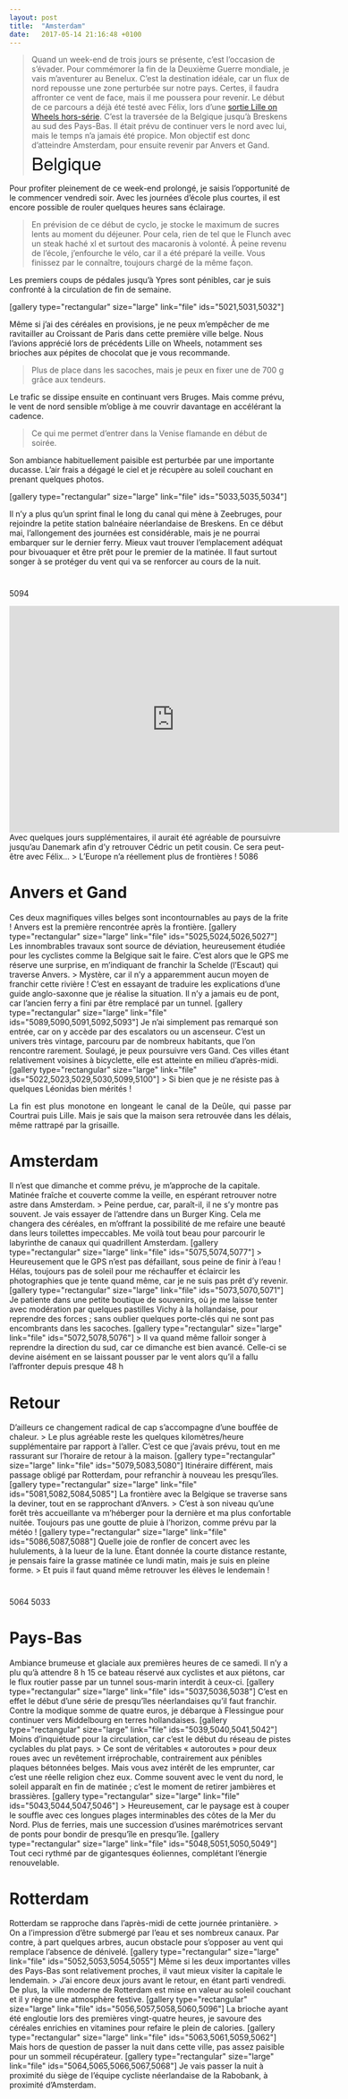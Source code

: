 ```yaml
---
layout: post
title:  "Amsterdam"
date:   2017-05-14 21:16:48 +0100
---
```

> Quand un week-end de trois jours se présente, c’est l’occasion de s’évader.
Pour commémorer la fin de la Deuxième Guerre mondiale, je vais m’aventurer au Benelux.
C’est la destination idéale, car un flux de nord repousse une zone perturbée sur notre pays.
Certes, il faudra affronter ce vent de face, mais il me poussera pour revenir.
Le début de ce parcours a déjà été testé avec Félix, lors d’une <a href="http://twomoulins.fr/velo/week-end-aux-pays-bas">sortie Lille on Wheels hors-série</a>.
C’est la traversée de la Belgique jusqu’à Breskens au sud des Pays-Bas.
Il était prévu de continuer vers le nord avec lui, mais le temps n’a jamais été propice.
Mon objectif est donc d’atteindre Amsterdam, pour ensuite revenir par Anvers et Gand.
<span style="color: #101111; font-family: Montserrat, 'Helvetica Neue', Helvetica, Arial, sans-serif; font-size: 32px;">Belgique</span>

Pour profiter pleinement de ce week-end prolongé, je saisis l’opportunité de le commencer vendredi soir.
Avec les journées d’école plus courtes, il est encore possible de rouler quelques heures sans éclairage.
> En prévision de ce début de cyclo, je stocke le maximum de sucres lents au moment du déjeuner.
Pour cela, rien de tel que le Flunch avec un steak haché xl et surtout des macaronis à volonté.
À peine revenu de l’école, j’enfourche le vélo, car il a été préparé la veille.
Vous finissez par le connaître, toujours chargé de la même façon.

Les premiers coups de pédales jusqu’à Ypres sont pénibles, car je suis confronté à la circulation de fin de semaine.

[gallery type="rectangular" size="large" link="file" ids="5021,5031,5032"]

Même si j’ai des céréales en provisions, je ne peux m’empêcher de me ravitailler au Croissant de Paris dans cette première ville belge.
Nous l’avions apprécié lors de précédents Lille on Wheels, notamment ses brioches aux pépites de chocolat que je vous recommande.

> Plus de place dans les sacoches, mais je peux en fixer une de 700 g grâce aux tendeurs.

Le trafic se dissipe ensuite en continuant vers Bruges.
Mais comme prévu, le vent de nord sensible m’oblige à me couvrir davantage en accélérant la cadence.

> Ce qui me permet d’entrer dans la Venise flamande en début de soirée.

Son ambiance habituellement paisible est perturbée par une importante ducasse.
L’air frais a dégagé le ciel et je récupère au soleil couchant en prenant quelques photos.

[gallery type="rectangular" size="large" link="file" ids="5033,5035,5034"]

Il n’y a plus qu’un sprint final le long du canal qui mène à Zeebruges, pour rejoindre la petite station balnéaire néerlandaise de Breskens.
En ce début mai, l’allongement des journées est considérable, mais je ne pourrai embarquer sur le dernier ferry.
Mieux vaut trouver l’emplacement adéquat pour bivouaquer et être prêt pour le premier de la matinée.
Il faut surtout songer à se protéger du vent qui va se renforcer au cours de la nuit.
<h1></h1>
<h1></h1>

5094
<center><iframe src="https://www.strava.com/activities/977133711/embed/21e98de77fdf45df8e4ad7f777defe024dd2542b" width="590" height="405" frameborder="0" scrolling="no" data-mce-fragment="1"></iframe></center>
Avec quelques jours supplémentaires, il aurait été agréable de poursuivre jusqu’au Danemark afin d’y retrouver Cédric un petit cousin.
Ce sera peut-être avec Félix...
> L’Europe n’a réellement plus de frontières !
5086
<h1>Anvers et Gand</h1>
Ces deux magnifiques villes belges sont incontournables au pays de la frite !
Anvers est la première rencontrée après la frontière.
[gallery type="rectangular" size="large" link="file" ids="5025,5024,5026,5027"]
Les innombrables travaux sont source de déviation, heureusement étudiée pour les cyclistes comme la Belgique sait le faire.
C’est alors que le GPS me réserve une surprise, en m’indiquant de franchir la Schelde (l’Escaut) qui traverse Anvers.
> Mystère, car il n’y a apparemment aucun moyen de franchir cette rivière !
C’est en essayant de traduire les explications d’une guide anglo-saxonne que je réalise la situation.
Il n’y a jamais eu de pont, car l’ancien ferry a fini par être remplacé par un tunnel.
[gallery type="rectangular" size="large" link="file" ids="5089,5090,5091,5092,5093"]
Je n’ai simplement pas remarqué son entrée, car on y accède par des escalators ou un ascenseur.
C’est un univers très vintage, parcouru par de nombreux habitants, que l’on rencontre rarement.
Soulagé, je peux poursuivre vers Gand.
Ces villes étant relativement voisines à bicyclette, elle est atteinte en milieu d’après-midi.
[gallery type="rectangular" size="large" link="file" ids="5022,5023,5029,5030,5099,5100"]
> Si bien que je ne résiste pas à quelques Léonidas bien mérités !
<p class="aligncenter" style="text-align: justify;">La fin est plus monotone en longeant le canal de la Deûle, qui passe par Courtrai puis Lille.
Mais je sais que la maison sera retrouvée dans les délais, même rattrapé par la grisaille.
<h1>Amsterdam</h1>
Il n’est que dimanche et comme prévu, je m’approche de la capitale.
Matinée fraîche et couverte comme la veille, en espérant retrouver notre astre dans Amsterdam.
> Peine perdue, car, paraît-il, il ne s’y montre pas souvent.
Je vais essayer de l’attendre dans un Burger King.
Cela me changera des céréales, en m’offrant la possibilité de me refaire une beauté dans leurs toilettes impeccables.
Me voilà tout beau pour parcourir le labyrinthe de canaux qui quadrillent Amsterdam.
[gallery type="rectangular" size="large" link="file" ids="5075,5074,5077"]
> Heureusement que le GPS n’est pas défaillant, sous peine de finir à l’eau !
Hélas, toujours pas de soleil pour me réchauffer et éclaircir les photographies que je tente quand même, car je ne suis pas prêt d’y revenir.
[gallery type="rectangular" size="large" link="file" ids="5073,5070,5071"]
Je patiente dans une petite boutique de souvenirs, où je me laisse tenter avec modération par quelques pastilles Vichy à la hollandaise, pour reprendre des forces ; sans oublier quelques porte-clés qui ne sont pas encombrants dans les sacoches.
[gallery type="rectangular" size="large" link="file" ids="5072,5078,5076"]
> Il va quand même falloir songer à reprendre la direction du sud, car ce dimanche est bien avancé.
Celle-ci se devine aisément en se laissant pousser par le vent alors qu’il a fallu l’affronter depuis presque 48 h

<h1>Retour</h1>
D’ailleurs ce changement radical de cap s’accompagne d’une bouffée de chaleur.
> Le plus agréable reste les quelques kilomètres/heure supplémentaire par rapport à l’aller.
C’est ce que j’avais prévu, tout en me rassurant sur l’horaire de retour à la maison.
[gallery type="rectangular" size="large" link="file" ids="5079,5083,5080"]
Itinéraire différent, mais passage obligé par Rotterdam, pour refranchir à nouveau les presqu’îles.
[gallery type="rectangular" size="large" link="file" ids="5081,5082,5084,5085"]
La frontière avec la Belgique se traverse sans la deviner, tout en se rapprochant d’Anvers.
> C’est à son niveau qu’une forêt très accueillante va m’héberger pour la dernière et ma plus confortable nuitée.
Toujours pas une goutte de pluie à l’horizon, comme prévu par la météo !
[gallery type="rectangular" size="large" link="file" ids="5086,5087,5088"]
Quelle joie de ronfler de concert avec les hululements, à la lueur de la lune.
Étant donnée la courte distance restante, je pensais faire la grasse matinée ce lundi matin, mais je suis en pleine forme.
> Et puis il faut quand même retrouver les élèves le lendemain !

<h1></h1>
5064
5033
<h1>Pays-Bas</h1>
Ambiance brumeuse et glaciale aux premières heures de ce samedi.
Il n’y a plu qu’à attendre 8 h 15 ce bateau réservé aux cyclistes et aux piétons, car le flux routier passe par un tunnel sous-marin interdit à ceux-ci.
[gallery type="rectangular" size="large" link="file" ids="5037,5036,5038"]
C’est en effet le début d’une série de presqu’îles néerlandaises qu’il faut franchir.
Contre la modique somme de quatre euros, je débarque à Flessingue pour continuer vers Middelbourg en terres hollandaises.
[gallery type="rectangular" size="large" link="file" ids="5039,5040,5041,5042"]
Moins d’inquiétude pour la circulation, car c’est le début du réseau de pistes cyclables du plat pays.
> Ce sont de véritables « autoroutes » pour deux roues avec un revêtement irréprochable, contrairement aux pénibles plaques bétonnées belges.
Mais vous avez intérêt de les emprunter, car c’est une réelle religion chez eux.
Comme souvent avec le vent du nord, le soleil apparaît en fin de matinée ; c’est le moment de retirer jambières et brassières.
[gallery type="rectangular" size="large" link="file" ids="5043,5044,5047,5046"]
> Heureusement, car le paysage est à couper le souffle avec ces longues plages interminables des côtes de la Mer du Nord.
Plus de ferries, mais une succession d’usines marémotrices servant de ponts pour bondir de presqu’île en presqu’île.
[gallery type="rectangular" size="large" link="file" ids="5048,5051,5050,5049"]
Tout ceci rythmé par de gigantesques éoliennes, complétant l’énergie renouvelable.

<h1>Rotterdam</h1>
Rotterdam se rapproche dans l’après-midi de cette journée printanière.
> On a l’impression d’être submergé par l’eau et ses nombreux canaux.
Par contre, à part quelques arbres, aucun obstacle pour s’opposer au vent qui remplace l’absence de dénivelé.
[gallery type="rectangular" size="large" link="file" ids="5052,5053,5054,5055"]
Même si les deux importantes villes des Pays-Bas sont relativement proches, il vaut mieux visiter la capitale le lendemain.
> J’ai encore deux jours avant le retour, en étant parti vendredi.
De plus, la ville moderne de Rotterdam est mise en valeur au soleil couchant et il y règne une atmosphère festive.
[gallery type="rectangular" size="large" link="file" ids="5056,5057,5058,5060,5096"]
La brioche ayant été engloutie lors des premières vingt-quatre heures, je savoure des céréales enrichies en vitamines pour refaire le plein de calories.
[gallery type="rectangular" size="large" link="file" ids="5063,5061,5059,5062"]
Mais hors de question de passer la nuit dans cette ville, pas assez paisible pour un sommeil récupérateur.
[gallery type="rectangular" size="large" link="file" ids="5064,5065,5066,5067,5068"]
Je vais passer la nuit à proximité du siège de l’équipe cycliste néerlandaise de la Rabobank, à proximité d’Amsterdam.

<h1></h1>